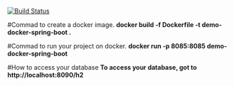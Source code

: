 [![Build Status](https://travis-ci.org/thiagofarbo/rest-service-docker.svg?branch=master)](https://travis-ci.org/thiagofarbo/rest-service-docker)

#Commad to create a docker image.
**docker build -f Dockerfile -t demo-docker-spring-boot .**

#Commad to run your project on docker.
**docker run -p 8085:8085 demo-docker-spring-boot**

#How to access your database
**To access your database,  got to http://localhost:8090/h2**